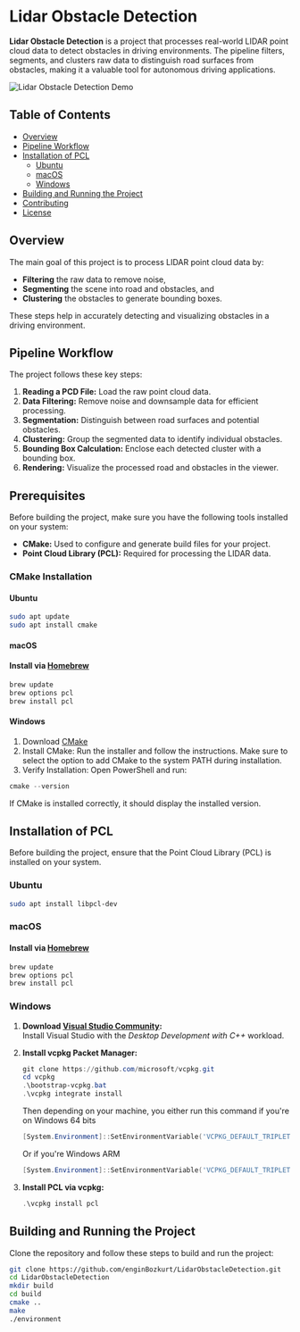 # Lidar Obstacle Detection

**Lidar Obstacle Detection** is a project that processes real-world LIDAR point cloud data to detect obstacles in driving environments. The pipeline filters, segments, and clusters raw data to distinguish road surfaces from obstacles, making it a valuable tool for autonomous driving applications.

![Lidar Obstacle Detection Demo](https://user-images.githubusercontent.com/30608533/65621434-65750100-dfcc-11e9-864f-b9a93de1b16e.gif)

## Table of Contents

- [Overview](#overview)
- [Pipeline Workflow](#pipeline-workflow)
- [Installation of PCL](#installation-of-pcl)
  - [Ubuntu](#ubuntu)
  - [macOS](#macos)
  - [Windows](#windows)
- [Building and Running the Project](#building-and-running-the-project)
- [Contributing](#contributing)
- [License](#license)

## Overview

The main goal of this project is to process LIDAR point cloud data by:
- **Filtering** the raw data to remove noise,
- **Segmenting** the scene into road and obstacles, and
- **Clustering** the obstacles to generate bounding boxes.

These steps help in accurately detecting and visualizing obstacles in a driving environment.

## Pipeline Workflow

The project follows these key steps:

1. **Reading a PCD File:** Load the raw point cloud data.
2. **Data Filtering:** Remove noise and downsample data for efficient processing.
3. **Segmentation:** Distinguish between road surfaces and potential obstacles.
4. **Clustering:** Group the segmented data to identify individual obstacles.
5. **Bounding Box Calculation:** Enclose each detected cluster with a bounding box.
6. **Rendering:** Visualize the processed road and obstacles in the viewer.

## Prerequisites

Before building the project, make sure you have the following tools installed on your system:

- **CMake:** Used to configure and generate build files for your project.
- **Point Cloud Library (PCL):** Required for processing the LIDAR data.

### CMake Installation

#### Ubuntu

```bash
sudo apt update
sudo apt install cmake
```
#### macOS

#### Install via [Homebrew](https://brew.sh/)
```bash
brew update
brew options pcl
brew install pcl
```
#### Windows
1. Download [CMake](https://cmake.org/download/)
2. Install CMake:
   Run the installer and follow the instructions. Make sure to select the option to add CMake to the system PATH during installation.
3. Verify Installation:
   Open PowerShell and run:
  ```powershell
  cmake --version
  ```
If CMake is installed correctly, it should display the installed version.

## Installation of PCL

Before building the project, ensure that the Point Cloud Library (PCL) is installed on your system.

### Ubuntu

```bash
sudo apt install libpcl-dev
```

### macOS

#### Install via [Homebrew](https://brew.sh/)
```bash
brew update
brew options pcl
brew install pcl
```

### Windows

1. **Download [Visual Studio Community](https://visualstudio.microsoft.com/downloads/):**  
   Install Visual Studio with the _Desktop Development with C++_ workload.

2. **Install vcpkg Packet Manager:**
   ```powershell
   git clone https://github.com/microsoft/vcpkg.git
   cd vcpkg
   .\bootstrap-vcpkg.bat
   .\vcpkg integrate install
   ```
   Then depending on your machine, you either run this command if you're on Windows 64 bits
    ```powershell
    [System.Environment]::SetEnvironmentVariable('VCPKG_DEFAULT_TRIPLET','x64-windows', 'User')
    ```
   Or if you're Windows ARM
    ```powershell
    [System.Environment]::SetEnvironmentVariable('VCPKG_DEFAULT_TRIPLET','arm64-windows', 'User')
    ```
3. **Install PCL via vcpkg:**
    ```powershell
   .\vcpkg install pcl
    ```

## Building and Running the Project

Clone the repository and follow these steps to build and run the project:

```bash
git clone https://github.com/enginBozkurt/LidarObstacleDetection.git
cd LidarObstacleDetection
mkdir build 
cd build
cmake ..
make
./environment
```
